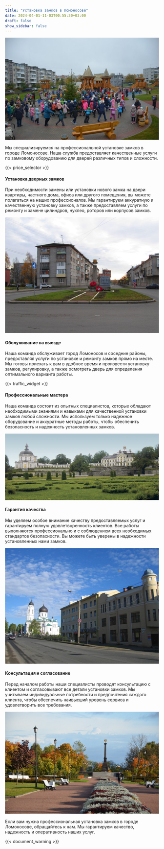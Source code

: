```yaml
---
title: "Установка замков в Ломоносове"
date: 2024-04-01-11-03T00:55:30+03:00
draft: false
show_sidebar: false
---
```


![Установка замков в Ломоносове](Lomonosov1.jpg)

Мы специализируемся на профессиональной установке замков в городе Ломоносове. Наша служба предоставляет качественные услуги по замковому оборудованию для дверей различных типов и сложности.

{{< price_selector >}}

#### Установка дверных замков

При необходимости замены или установки нового замка на двери квартиры, частного дома, офиса или другого помещения, вы можете полагаться на наших профессионалов. Мы гарантируем аккуратную и качественную установку замков, а также предоставляем услуги по ремонту и замене цилиндров, нуклео, роторов или корпусов замков.

![Установка замков в Ломоносове](Lomonosov2.jpg)

#### Обслуживание на выезде

Наша команда обслуживает город Ломоносов и соседние районы, предоставляя услуги по установке и ремонту замков прямо на месте. Мы готовы приехать к вам в удобное время и произвести установку замков, регулировку, а также осмотреть дверь для определения оптимального варианта работы.

{{< traffic_widget >}}

#### Профессиональные мастера

Наша команда состоит из опытных специалистов, которые обладают необходимыми знаниями и навыками для качественной установки замков любой сложности. Мы используем только надежное оборудование и аккуратные методы работы, чтобы обеспечить безопасность и надежность установленных замков.

![Установка замков в Ломоносове](Lomonosov3.jpg)

#### Гарантия качества

Мы уделяем особое внимание качеству предоставляемых услуг и гарантируем полную удовлетворенность клиентов. Все работы выполняются профессионально и с соблюдением всех необходимых стандартов безопасности. Вы можете быть уверены в надежности установленных нами замков.

![Установка замков в Ломоносове](Lomonosov4.jpg)

#### Консультация и согласование

Перед началом работы наши специалисты проводят консультацию с клиентом и согласовывают все детали установки замков. Мы учитываем индивидуальные потребности и предпочтения каждого клиента, чтобы обеспечить наивысший уровень сервиса и удовлетворить все требования.

![Установка замков в Ломоносове](Lomonosov5.jpg)

Если вам нужна профессиональная установка замков в городе Ломоносове, обращайтесь к нам. Мы гарантируем качество, надежность и оперативность наших услуг.

{{< document_warning >}}